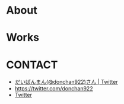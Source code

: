 # About

# Works

# CONTACT
- [だいぱんまん(@donchan922)さん | Twitter](https://twitter.com/donchan922)
- https://twitter.com/donchan922
- <a href="https://twitter.com/donchan922">Twitter</a>
